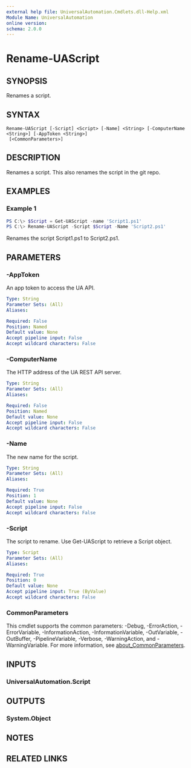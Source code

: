 ```yaml
---
external help file: UniversalAutomation.Cmdlets.dll-Help.xml
Module Name: UniversalAutomation
online version:
schema: 2.0.0
---
```


# Rename-UAScript

## SYNOPSIS
Renames a script. 

## SYNTAX

```
Rename-UAScript [-Script] <Script> [-Name] <String> [-ComputerName <String>] [-AppToken <String>]
 [<CommonParameters>]
```

## DESCRIPTION
Renames a script. This also renames the script in the git repo. 

## EXAMPLES

### Example 1
```powershell
PS C:\> $Script = Get-UAScript -name 'Script1.ps1'
PS C:\> Rename-UAScript -Script $Script -Name 'Script2.ps1'
```

Renames the script Script1.ps1 to Script2.ps1.

## PARAMETERS

### -AppToken
An app token to access the UA API. 

```yaml
Type: String
Parameter Sets: (All)
Aliases:

Required: False
Position: Named
Default value: None
Accept pipeline input: False
Accept wildcard characters: False
```

### -ComputerName
The HTTP address of the UA REST API server.

```yaml
Type: String
Parameter Sets: (All)
Aliases:

Required: False
Position: Named
Default value: None
Accept pipeline input: False
Accept wildcard characters: False
```

### -Name
The new name for the script. 

```yaml
Type: String
Parameter Sets: (All)
Aliases:

Required: True
Position: 1
Default value: None
Accept pipeline input: False
Accept wildcard characters: False
```

### -Script
The script to rename. Use Get-UAScript to retrieve a Script object. 

```yaml
Type: Script
Parameter Sets: (All)
Aliases:

Required: True
Position: 0
Default value: None
Accept pipeline input: True (ByValue)
Accept wildcard characters: False
```

### CommonParameters
This cmdlet supports the common parameters: -Debug, -ErrorAction, -ErrorVariable, -InformationAction, -InformationVariable, -OutVariable, -OutBuffer, -PipelineVariable, -Verbose, -WarningAction, and -WarningVariable. For more information, see [about_CommonParameters](http://go.microsoft.com/fwlink/?LinkID=113216).

## INPUTS

### UniversalAutomation.Script

## OUTPUTS

### System.Object
## NOTES

## RELATED LINKS

